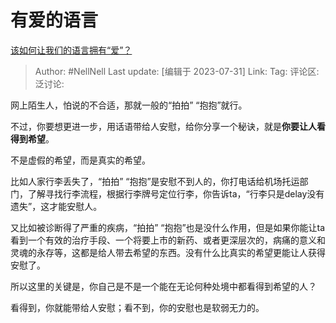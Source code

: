 # 有爱的语言
[该如何让我们的语言拥有“爱”？](https://www.zhihu.com/question/613544529/answer/3142842259)

> Author: #NellNell
> Last update: [编辑于 2023-07-31]
> Link:
> Tag:
> 评论区:
> 泛讨论:

网上陌生人，怕说的不合适，那就一般的“拍拍” “抱抱”就行。

不过，你要想更进一步，用话语带给人安慰，给你分享一个秘诀，就是**你要让人看得到希望**。

不是虚假的希望，而是真实的希望。

比如人家行李丢失了，“拍拍” “抱抱”是安慰不到人的，你打电话给机场托运部门，了解寻找行李流程，根据行李牌号定位行李，你告诉ta，“行李只是delay没有遗失”，这才能安慰人。

又比如被诊断得了严重的疾病，“拍拍” “抱抱”也是没什么作用，但是如果你能让ta看到一个有效的治疗手段、一个将要上市的新药、或者更深层次的，病痛的意义和灵魂的永存等，这都是给人带去希望的东西。没有什么比真实的希望更能让人获得安慰了。

所以这里的关键是，你自己是不是一个能在无论何种处境中都看得到希望的人？

看得到，你就能带给人安慰；看不到，你的安慰也是软弱无力的。
